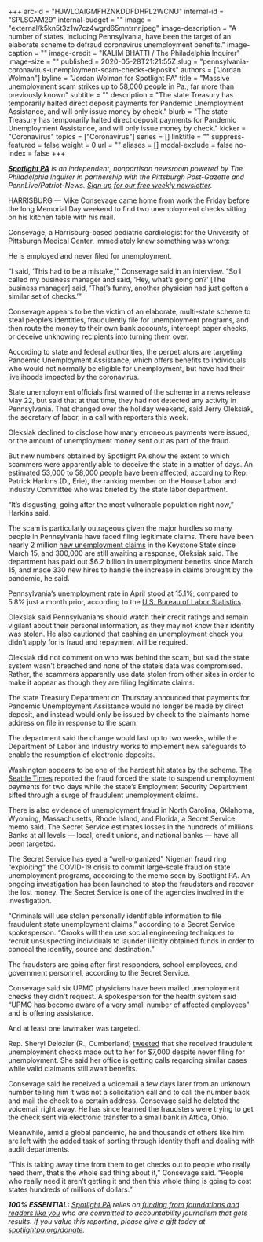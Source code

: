 +++
arc-id = "HJWLOAIGMFHZNKDDFDHPL2WCNU"
internal-id = "SPLSCAM29"
internal-budget = ""
image = "external/k5kn5t3z1w7cz4wgrd65mntrnr.jpeg"
image-description = "A number of states, including Pennsylvania, have been the target of an elaborate scheme to defraud coronavirus unemployment benefits."
image-caption = ""
image-credit = "KALIM BHATTI / The Philadelphia Inquirer"
image-size = ""
published = 2020-05-28T21:21:55Z
slug = "pennsylvania-coronavirus-unemployment-scam-checks-deposits"
authors = ["Jordan Wolman"]
byline = "Jordan Wolman for Spotlight PA"
title = "Massive unemployment scam strikes up to 58,000 people in Pa., far more than previously known"
subtitle = ""
description = "The state Treasury has temporarily halted direct deposit payments for Pandemic Unemployment Assistance, and will only issue money by check."
blurb = "The state Treasury has temporarily halted direct deposit payments for Pandemic Unemployment Assistance, and will only issue money by check."
kicker = "Coronavirus"
topics = ["Coronavirus"]
series = []
linktitle = ""
suppress-featured = false
weight = 0
url = ""
aliases = []
modal-exclude = false
no-index = false
+++

<a href="https://www.spotlightpa.org/"><i><b>Spotlight PA</b></i></a><i> is an independent, nonpartisan newsroom powered by The Philadelphia Inquirer in partnership with the Pittsburgh Post-Gazette and PennLive/Patriot-News. </i><a href="https://www.spotlightpa.org/newsletters"><i>Sign up for our free weekly newsletter</i></a><i>.</i>

HARRISBURG — Mike Consevage came home from work the Friday before the long Memorial Day weekend to find two unemployment checks sitting on his kitchen table with his mail. 

Consevage, a Harrisburg-based pediatric cardiologist for the University of Pittsburgh Medical Center, immediately knew something was wrong:

He is employed and never filed for unemployment.

“I said, ‘This had to be a mistake,’” Consevage said in an interview. “So I called my business manager and said, ‘Hey, what’s going on?’ [The business manager] said, ‘That’s funny, another physician had just gotten a similar set of checks.’”

Consevage appears to be the victim of an elaborate, multi-state scheme to steal people’s identities, fraudulently file for unemployment programs, and then route the money to their own bank accounts, intercept paper checks, or deceive unknowing recipients into turning them over.

<script src="https://www.spotlightpa.org/embed.js" async></script><div data-spl-embed-version="1" data-spl-src="https://www.spotlightpa.org/embeds/donate/"></div>

According to state and federal authorities, the perpetrators are targeting Pandemic Unemployment Assistance, which offers benefits to individuals who would not normally be eligible for unemployment, but have had their livelihoods impacted by the coronavirus.

State unemployment officials first warned of the scheme in a news release May 22, but said that at that time, they had not detected any activity in Pennsylvania. That changed over the holiday weekend, said Jerry Oleksiak, the secretary of labor, in a call with reporters this week. 

Oleksiak declined to disclose how many erroneous payments were issued, or the amount of unemployment money sent out as part of the fraud. 

But new numbers obtained by Spotlight PA show the extent to which scammers were apparently able to deceive the state in a matter of days. An estimated 53,000 to 58,000 people have been affected, according to Rep. Patrick Harkins (D., Erie), the ranking member on the House Labor and Industry Committee who was briefed by the state labor department.

“It’s disgusting, going after the most vulnerable population right now,” Harkins said.

The scam is particularly outrageous given the major hurdles so many people in Pennsylvania have faced filing legitimate claims. There have been nearly 2 million <a href="https://www.uc.pa.gov/COVID-19/Pages/UC-Claim-Statistics.aspx">new unemployment claims</a> in the Keystone State since March 15, and 300,000 are still awaiting a response, Oleksiak said. The department has paid out $6.2 billion in unemployment benefits since March 15, and made 330 new hires to handle the increase in claims brought by the pandemic, he said.

Pennsylvania’s unemployment rate in April stood at 15.1%, compared to 5.8% just a month prior, according to the <a href="https://www.bls.gov/eag/eag.pa.htm">U.S. Bureau of Labor Statistics</a>.

Oleksiak said Pennsylvanians should watch their credit ratings and remain vigilant about their personal information, as they may not know their identity was stolen. He also cautioned that cashing an unemployment check you didn’t apply for is fraud and repayment will be required.

Oleksiak did not comment on who was behind the scam, but said the state system wasn’t breached and none of the state’s data was compromised. Rather, the scammers apparently use data stolen from other sites in order to make it appear as though they are filing legitimate claims.

The state Treasury Department on Thursday announced that payments for Pandemic Unemployment Assistance would no longer be made by direct deposit, and instead would only be issued by check to the claimants home address on file in response to the scam.

The department said the change would last up to two weeks, while the Department of Labor and Industry works to implement new safeguards to enable the resumption of electronic deposits.

<script src="https://www.spotlightpa.org/embed.js" async></script><div data-spl-embed-version="1" data-spl-src="https://www.spotlightpa.org/embeds/newsletter/"></div>


Washington appears to be one of the hardest hit states by the scheme. <a href="https://www.seattletimes.com/business/economy/washington-halts-unemployment-payments-for-two-days-after-finding-1-6-million-in-fraudulent-claims-amid-coronavirus-pandemic/">The Seattle Times</a> reported the fraud forced the state to suspend unemployment payments for two days while the state’s Employment Security Department sifted through a surge of fraudulent unemployment claims. 

There is also evidence of unemployment fraud in North Carolina, Oklahoma, Wyoming, Massachusetts, Rhode Island, and Florida, a Secret Service memo said. The Secret Service estimates losses in the hundreds of millions. Banks at all levels — local, credit unions, and national banks — have all been targeted.

The Secret Service has eyed a “well-organized” Nigerian fraud ring “exploiting” the COVID-19 crisis to commit large-scale fraud on state unemployment programs, according to the memo seen by Spotlight PA. An ongoing investigation has been launched to stop the fraudsters and recover the lost money. The Secret Service is one of the agencies involved in the investigation.

“Criminals will use stolen personally identifiable information to file fraudulent state unemployment claims,” according to a Secret Service spokesperson. “Crooks will then use social engineering techniques to recruit unsuspecting individuals to launder illicitly obtained funds in order to conceal the identity, source and destination.”

The fraudsters are going after first responders, school employees, and government personnel, according to the Secret Service. 

Consevage said six UPMC physicians have been mailed unemployment checks they didn’t request. A spokesperson for the health system said “UPMC has become aware of a very small number of affected employees” and is offering assistance.

And at least one lawmaker was targeted.

Rep. Sheryl Delozier (R., Cumberland) <a href="https://twitter.com/RepDelozier/status/1266055865540493314">tweeted</a> that she received fraudulent unemployment checks made out to her for $7,000 despite never filing for unemployment. She said her office is getting calls regarding similar cases while valid claimants still await benefits. 

Consevage said he received a voicemail a few days later from an unknown number telling him it was not a solicitation call and to call the number back and mail the check to a certain address. Consevage said he deleted the voicemail right away. He has since learned the fraudsters were trying to get the check sent via electronic transfer to a small bank in Attica, Ohio.

Meanwhile, amid a global pandemic, he and thousands of others like him are left with the added task of sorting through identity theft and dealing with audit departments. 

“This is taking away time from them to get checks out to people who really need them, that’s the whole sad thing about it,” Consevage said. “People who really need it aren’t getting it and then this whole thing is going to cost states hundreds of millions of dollars.”

<i><b>100% ESSENTIAL:</b></i><i> </i><a href="https://www.spotlightpa.org/"><i>Spotlight PA</i></a><i> relies on</i><a href="https://www.spotlightpa.org/support"><i> funding from foundations and readers like you</i></a><i> who are committed to accountability journalism that gets results. If you value this reporting, please give a gift today at </i><a href="https://www.spotlightpa.org/donate"><i>spotlightpa.org/donate</i></a><i>.</i>
